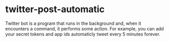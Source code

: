 # twitter-post-automatic
Twitter bot is a program that runs in the background and, when it encounters a command, it performs some action. For example, you can add your secret tokens and app ids automaticly tweet every 5 minutes forever.

